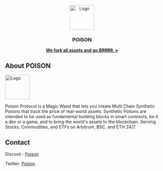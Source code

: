 <br />
<p align="center">
  <a href="https://poison.finance/">
    <img src="[https://i.ibb.co/VqpHbGn/photo-2023-03-13-11-19-53-removebg-preview.png](https://poison.finance)" alt="Logo" width="80" height="80">
  </a>

  <h3 align="center">POISON </h3>

  <p align="center">
    <a href="https://poison.finance/"><strong>We fork all assets and go BRRRR. »</strong></a>
    <br />
  </p>
</p>

## About POISON

<img src="https://i.ibb.co/VqpHbGn/photo-2023-03-13-11-19-53-removebg-preview.png" alt="Logo" width="80" height="80">

Poison Protocol is a Magic Wand that lets you create Multi Chain Synthetic Potions that track the price of real-world assets. Synthetic Potions are intended to be used as fundamental building blocks in smart contracts, be it a dex or a game, and to bring the world's assets to the blockchain. Serving Stocks, Commodities, and ETFs on Arbitrum, BSC, and ETH 24/7. 


## Contact

Discord - [Poison](https://discord.com/invite/5KE54JwyTs)

Twitter: [Poison](https://twitter.com/PoisonFinance)
